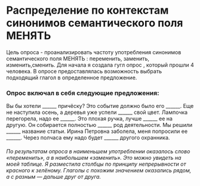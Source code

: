 # Распределение по контекстам синонимов семантического поля МЕНЯТЬ
Цель опроса - проанализировать частоту употребления синонимов семантического поля МЕНЯТЬ : переменить, заменить, изменить,сменить. Для начала я создала гугл опрос , который прошли 4 человека. В опросе предоставлялась возможность выбрать подходящий глагол в определенное предложение. 
### Опрос включал в себя следующие предложения:
Вы бы хотели ______ причёску?
Это событие должно было его ______.
Еще не наступила осень, а деревья уже успели ______ свой цвет.
Лампочка перегорела, надо ее ______.
Это плохая ручка, лучше ______ ее на другую.
Он собирается полностью ______ род деятельности.
Мы решили ______ название статьи.
Ирина Петровна заболела, меня попросили ее ______.
Через полчаса ему надо будет ______ другого охранника.
###### По результатам опроса в наименьшем употреблении оказалось слово «переменить», а в наибольшем «заменить». Это можно увидеть на моей таблице. Я разместила столбцы по принципу непрерывности от красного к зелёному. Глаголы с похожим значением оказались рядом, а с разным — дальше друг от друга.
